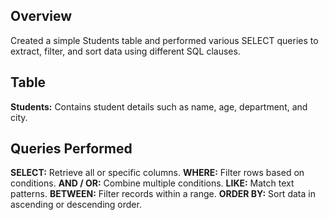 ## Overview
Created a simple Students table and performed various SELECT queries to extract, filter, and sort data using different SQL clauses.

## Table
**Students:** Contains student details such as name, age, department, and city.

## Queries Performed
**SELECT:** Retrieve all or specific columns.
 **WHERE:** Filter rows based on conditions.
 **AND / OR:** Combine multiple conditions.
 **LIKE:** Match text patterns.
 **BETWEEN:** Filter records within a range.
 **ORDER BY:** Sort data in ascending or descending order.
